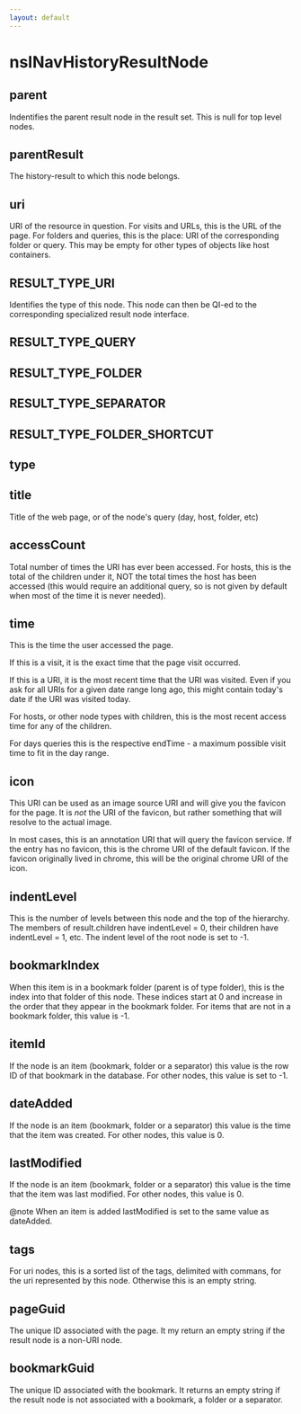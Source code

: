```yaml
---
layout: default
---
```


# nsINavHistoryResultNode #

## parent ##

Indentifies the parent result node in the result set. This is null for
top level nodes.


## parentResult ##

The history-result to which this node belongs.


## uri ##

URI of the resource in question. For visits and URLs, this is the URL of
the page. For folders and queries, this is the place: URI of the
corresponding folder or query. This may be empty for other types of
objects like host containers.


## RESULT_TYPE_URI ##

Identifies the type of this node. This node can then be QI-ed to the
corresponding specialized result node interface.


## RESULT_TYPE_QUERY ##

## RESULT_TYPE_FOLDER ##

## RESULT_TYPE_SEPARATOR ##

## RESULT_TYPE_FOLDER_SHORTCUT ##

## type ##

## title ##

Title of the web page, or of the node's query (day, host, folder, etc)


## accessCount ##

Total number of times the URI has ever been accessed. For hosts, this
is the total of the children under it, NOT the total times the host has
been accessed (this would require an additional query, so is not given
by default when most of the time it is never needed).


## time ##

This is the time the user accessed the page.

If this is a visit, it is the exact time that the page visit occurred.

If this is a URI, it is the most recent time that the URI was visited.
Even if you ask for all URIs for a given date range long ago, this might
contain today's date if the URI was visited today.

For hosts, or other node types with children, this is the most recent
access time for any of the children.

For days queries this is the respective endTime - a maximum possible
visit time to fit in the day range.


## icon ##

This URI can be used as an image source URI and will give you the favicon
for the page. It is *not* the URI of the favicon, but rather something
that will resolve to the actual image.

In most cases, this is an annotation URI that will query the favicon
service. If the entry has no favicon, this is the chrome URI of the
default favicon. If the favicon originally lived in chrome, this will
be the original chrome URI of the icon.


## indentLevel ##

This is the number of levels between this node and the top of the
hierarchy. The members of result.children have indentLevel = 0, their
children have indentLevel = 1, etc. The indent level of the root node is
set to -1.


## bookmarkIndex ##

When this item is in a bookmark folder (parent is of type folder), this is
the index into that folder of this node. These indices start at 0 and
increase in the order that they appear in the bookmark folder. For items
that are not in a bookmark folder, this value is -1.


## itemId ##

If the node is an item (bookmark, folder or a separator) this value is the
row ID of that bookmark in the database. For other nodes, this value is
set to -1.


## dateAdded ##

If the node is an item (bookmark, folder or a separator) this value is the 
time that the item was created. For other nodes, this value is 0.


## lastModified ##

If the node is an item (bookmark, folder or a separator) this value is the 
time that the item was last modified. For other nodes, this value is 0.

 @note When an item is added lastModified is set to the same value as
       dateAdded.


## tags ##

For uri nodes, this is a sorted list of the tags, delimited with commans,
for the uri represented by this node. Otherwise this is an empty string.


## pageGuid ##

The unique ID associated with the page. It my return an empty string
if the result node is a non-URI node.


## bookmarkGuid ##

The unique ID associated with the bookmark. It returns an empty string
if the result node is not associated with a bookmark, a folder or a
separator.

